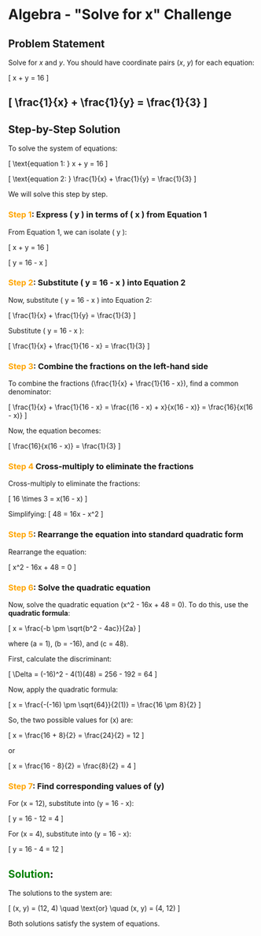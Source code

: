 # Algebra - "Solve for x" Challenge

## Problem Statement

Solve for $x$ and $y$. You should have coordinate pairs ($x$, $y$) for each equation:

\[
    x + y = 16
\]

\[
    \frac{1}{x} + \frac{1}{y} = \frac{1}{3}
\]
---

## Step-by-Step Solution

To solve the system of equations:

\[
\text{equation 1: } x + y = 16
\]

\[
\text{equation 2: } \frac{1}{x} + \frac{1}{y} = \frac{1}{3}
\]

We will solve this step by step.

### <span style="color: orange; font-weight:bold; font-style: normal">Step 1</span>: Express \( y \) in terms of \( x \) from Equation 1

From Equation 1, we can isolate \( y \):

\[
x + y = 16
\]

\[
y = 16 - x
\]

### <span style="color: orange; font-weight:bold; font-style: normal">Step 2</span>: Substitute \( y = 16 - x \) into Equation 2

Now, substitute \( y = 16 - x \) into Equation 2:

\[
\frac{1}{x} + \frac{1}{y} = \frac{1}{3}
\]

Substitute \( y = 16 - x \):

\[
\frac{1}{x} + \frac{1}{16 - x} = \frac{1}{3}
\]

### <span style="color: orange; font-weight:bold; font-style: normal">Step 3</span>: Combine the fractions on the left-hand side

To combine the fractions \(\frac{1}{x} + \frac{1}{16 - x}\), find a common denominator:

\[
\frac{1}{x} + \frac{1}{16 - x} = \frac{(16 - x) + x}{x(16 - x)} = \frac{16}{x(16 - x)}
\]

Now, the equation becomes:

\[
\frac{16}{x(16 - x)} = \frac{1}{3}
\]

### <span style="color: orange; font-weight:bold; font-style: normal">Step 4</span> Cross-multiply to eliminate the fractions

Cross-multiply to eliminate the fractions:

\[
16 \times 3 = x(16 - x)
\]

Simplifying:
\[
48 = 16x - x^2
\]

### <span style="color: orange; font-weight:bold; font-style: normal">Step 5</span>: Rearrange the equation into standard quadratic form

Rearrange the equation:

\[
x^2 - 16x + 48 = 0
\]

### <span style="color: orange; font-weight:bold; font-style: normal">Step 6</span>: Solve the quadratic equation

Now, solve the quadratic equation \(x^2 - 16x + 48 = 0\). To do this, use the **quadratic formula**:

\[
x = \frac{-b \pm \sqrt{b^2 - 4ac}}{2a}
\]

where \(a = 1\), \(b = -16\), and \(c = 48\).

First, calculate the discriminant:

\[
\Delta = (-16)^2 - 4(1)(48) = 256 - 192 = 64
\]

Now, apply the quadratic formula:

\[
x = \frac{-(-16) \pm \sqrt{64}}{2(1)} = \frac{16 \pm 8}{2}
\]

So, the two possible values for \(x\) are:

\[
x = \frac{16 + 8}{2} = \frac{24}{2} = 12
\]

or

\[
x = \frac{16 - 8}{2} = \frac{8}{2} = 4
\]

### <span style="color: orange; font-weight:bold; font-style: normal">Step 7</span>: Find corresponding values of \(y\)

For \(x = 12\), substitute into \(y = 16 - x\):

\[
y = 16 - 12 = 4
\]

For \(x = 4\), substitute into \(y = 16 - x\):

\[
y = 16 - 4 = 12
\]

## <span style="color: green; font-weight:bold; font-style: normal">Solution</span>:

The solutions to the system are:

\[
(x, y) = (12, 4) \quad \text{or} \quad (x, y) = (4, 12)
\]

Both solutions satisfy the system of equations.